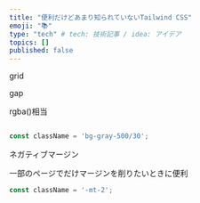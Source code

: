```yaml
---
title: "便利だけどあまり知られていないTailwind CSS"
emoji: "📚"
type: "tech" # tech: 技術記事 / idea: アイデア
topics: []
published: false
---
```


grid

gap



rgba()相当

```javascript

const className = 'bg-gray-500/30';
```

ネガティブマージン

一部のページでだけマージンを削りたいときに便利

```javascript
const className = '-mt-2';
```

